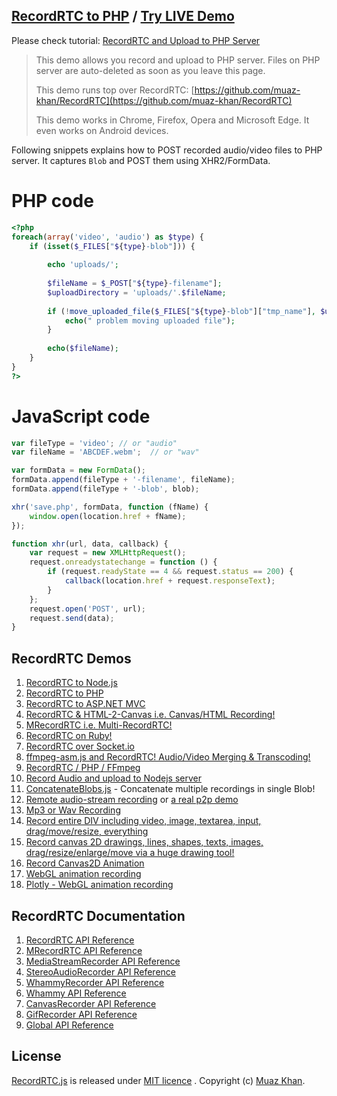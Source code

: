## [RecordRTC to PHP](https://github.com/muaz-khan/RecordRTC/tree/master/RecordRTC-to-PHP) / [Try LIVE Demo](https://www.webrtc-experiment.com/RecordRTC/PHP/)

Please check tutorial: [RecordRTC and Upload to PHP Server](http://www.muazkhan.com/2017/08/recordrtc-and-upload-to-php-server.html)

> This demo allows you record and upload to PHP server. Files on PHP server are auto-deleted as soon as you leave this page. 
> 
> This demo runs top over RecordRTC: [https://github.com/muaz-khan/RecordRTC](https://github.com/muaz-khan/RecordRTC)
>
> This demo works in Chrome, Firefox, Opera and Microsoft Edge. It even works on Android devices.

Following snippets explains how to POST recorded audio/video files to PHP server. It captures `Blob` and POST them using XHR2/FormData.

# PHP code

```php
<?php
foreach(array('video', 'audio') as $type) {
    if (isset($_FILES["${type}-blob"])) {
    
        echo 'uploads/';
        
        $fileName = $_POST["${type}-filename"];
        $uploadDirectory = 'uploads/'.$fileName;
        
        if (!move_uploaded_file($_FILES["${type}-blob"]["tmp_name"], $uploadDirectory)) {
            echo(" problem moving uploaded file");
        }
		
        echo($fileName);
    }
}
?>
```

# JavaScript code

```javascript
var fileType = 'video'; // or "audio"
var fileName = 'ABCDEF.webm';  // or "wav"

var formData = new FormData();
formData.append(fileType + '-filename', fileName);
formData.append(fileType + '-blob', blob);

xhr('save.php', formData, function (fName) {
    window.open(location.href + fName);
});

function xhr(url, data, callback) {
    var request = new XMLHttpRequest();
    request.onreadystatechange = function () {
        if (request.readyState == 4 && request.status == 200) {
            callback(location.href + request.responseText);
        }
    };
    request.open('POST', url);
    request.send(data);
}
```

## RecordRTC Demos

1. [RecordRTC to Node.js](https://github.com/muaz-khan/RecordRTC/tree/master/RecordRTC-to-Nodejs)
2. [RecordRTC to PHP](https://github.com/muaz-khan/RecordRTC/tree/master/RecordRTC-to-PHP)
3. [RecordRTC to ASP.NET MVC](https://github.com/muaz-khan/RecordRTC/tree/master/RecordRTC-to-ASPNETMVC)
4. [RecordRTC & HTML-2-Canvas i.e. Canvas/HTML Recording!](https://github.com/muaz-khan/RecordRTC/tree/master/Canvas-Recording)
5. [MRecordRTC i.e. Multi-RecordRTC!](https://github.com/muaz-khan/RecordRTC/tree/master/MRecordRTC)
6. [RecordRTC on Ruby!](https://github.com/cbetta/record-rtc-experiment)
7. [RecordRTC over Socket.io](https://github.com/muaz-khan/RecordRTC/tree/master/RecordRTC-over-Socketio)
8. [ffmpeg-asm.js and RecordRTC! Audio/Video Merging & Transcoding!](https://github.com/muaz-khan/WebRTC-Experiment/tree/master/ffmpeg)
9. [RecordRTC / PHP / FFmpeg](https://github.com/muaz-khan/RecordRTC/tree/master/PHP-and-FFmpeg)
10. [Record Audio and upload to Nodejs server](https://www.npmjs.org/package/record-audio)
11. [ConcatenateBlobs.js](https://github.com/muaz-khan/ConcatenateBlobs) - Concatenate multiple recordings in single Blob!
12. [Remote audio-stream recording](https://www.webrtc-experiment.com/demos/remote-stream-recording.html) or [a real p2p demo](https://www.webrtc-experiment.com/RTCMultiConnection/RecordRTC-and-RTCMultiConnection.html)
13. [Mp3 or Wav Recording](https://www.webrtc-experiment.com/RecordRTC/Record-Mp3-or-Wav.html)
14. [Record entire DIV including video, image, textarea, input, drag/move/resize, everything](https://www.webrtc-experiment.com/RecordRTC/Canvas-Recording/)
15. [Record canvas 2D drawings, lines, shapes, texts, images, drag/resize/enlarge/move via a huge drawing tool!](https://www.webrtc-experiment.com/RecordRTC/Canvas-Recording/record-canvas-drawings.html)
16. [Record Canvas2D Animation](https://www.webrtc-experiment.com/RecordRTC/Canvas-Recording/Canvas-Animation-Recording.html)
17. [WebGL animation recording](https://www.webrtc-experiment.com/RecordRTC/webgl/)
18. [Plotly - WebGL animation recording](https://www.webrtc-experiment.com/RecordRTC/plotly.html)

## RecordRTC Documentation

1. [RecordRTC API Reference](https://RecordRTC.org/RecordRTC.html)
2. [MRecordRTC API Reference](https://RecordRTC.org/MRecordRTC.html)
3. [MediaStreamRecorder API Reference](https://RecordRTC.org/MediaStreamRecorder.html)
5. [StereoAudioRecorder API Reference](https://RecordRTC.org/StereoAudioRecorder.html)
6. [WhammyRecorder API Reference](https://RecordRTC.org/WhammyRecorder.html)
7. [Whammy API Reference](https://RecordRTC.org/Whammy.html)
8. [CanvasRecorder API Reference](https://RecordRTC.org/CanvasRecorder.html)
9. [GifRecorder API Reference](https://RecordRTC.org/GifRecorder.html)
10. [Global API Reference](https://RecordRTC.org/global.html)


## License

[RecordRTC.js](https://github.com/muaz-khan/RecordRTC) is released under [MIT licence](https://www.webrtc-experiment.com/licence/) . Copyright (c) [Muaz Khan](http://www.MuazKhan.com).
